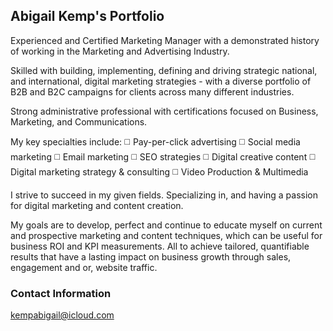 ## Abigail Kemp's Portfolio

Experienced and Certified Marketing Manager with a demonstrated history of working in the Marketing and Advertising Industry.

Skilled with building, implementing, defining and driving strategic national, and international, digital marketing strategies - with a diverse portfolio of B2B and B2C campaigns for clients across many different industries.

Strong administrative professional with certifications focused on Business, Marketing, and Communications.

My key specialties include:
◻️ Pay-per-click advertising
◻️ Social media marketing
◻️ Email marketing
◻️ SEO strategies
◻️ Digital creative content
◻️ Digital marketing strategy & consulting
◻️ Video Production & Multimedia

I strive to succeed in my given fields. Specializing in, and having a passion for digital marketing and content creation.

My goals are to develop, perfect and continue to educate myself on current and prospective marketing and content techniques, which can be useful for business ROI and KPI measurements. All to achieve tailored, quantifiable results that have a lasting impact on business growth through sales, engagement and or, website traffic.

### Contact Information

kempabigail@icloud.com

